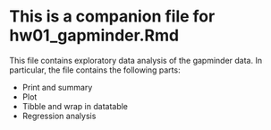 # This is a companion file for hw01_gapminder.Rmd
This file contains exploratory data analysis of the gapminder data. In particular, the file contains the following parts:

* Print and summary
* Plot
* Tibble and wrap in datatable
* Regression analysis
